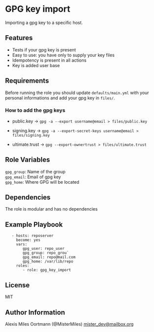 GPG key import
=========

Importing a gpg key to a specific host.

## Features

- Tests if your gpg key is present
- Easy to use: you have only to supply your key files
- Idempotency is present in all actions
- Key is added user base

Requirements
------------
Before running the role you should update `defaults/main.yml` with your personal informations and add your gpg key in `files/`.

### How to add the gpg keys
- public.key -> `gpg -a --export username@email > files/public.key`

- signing.key -> `gpg -a --export-secret-keys username@email > files/signing.key`

- ultimate.trust -> `gpg --export-ownertrust > files/ultimate.trust`

Role Variables
--------------
`gpg_group`: Name of the group <br />
`gpg_email`: Email of gpg key <br />
`gpg_home`: Where GPG will be located

Dependencies
------------

The role is modular and has no dependencies

Example Playbook
----------------
```
   - hosts: reposerver
     become: yes
     vars:
        gpg_user: repo_user
        gpg_group: repo_grou`
        gpg_email: repo@mail.com
        gpg_home: /var/lib/repo
     roles:
        - role: gpg_key_import
```

License
-------
MIT

Author Information
------------------
Alexis Miles Oortmann (@MisterMiles) <mister_dev@mailbox.org>
